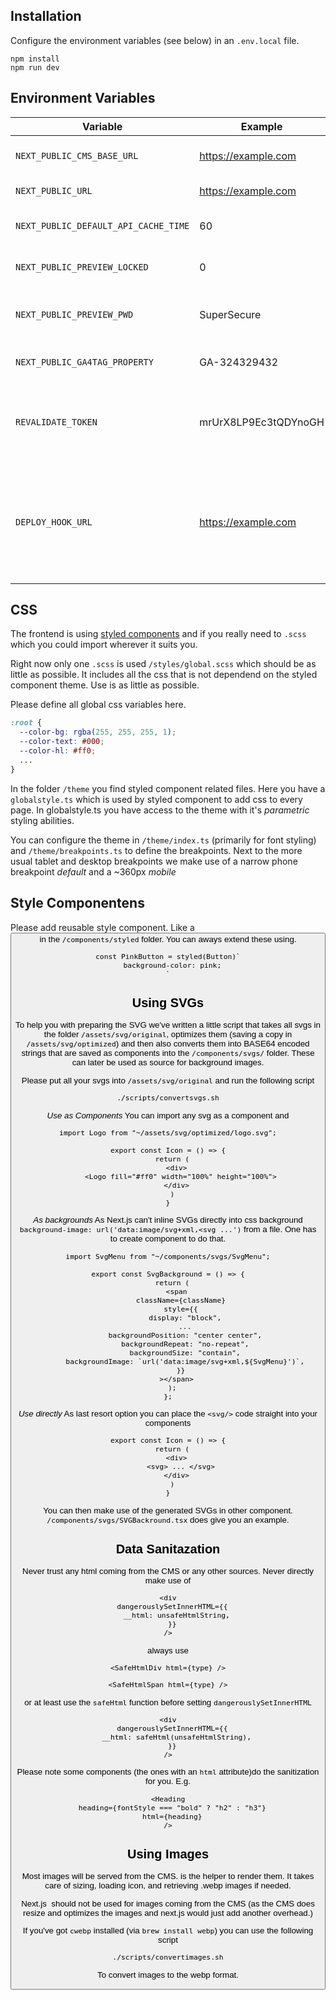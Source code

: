 ## Installation

Configure the environment variables (see below) in an `.env.local` file.
```
npm install
npm run dev
```

## Environment Variables

Variable | Example | Explanation
---|---|---
`NEXT_PUBLIC_CMS_BASE_URL` | https://example.com | The full URL of the Headless CMS
`NEXT_PUBLIC_URL` | https://example.com | The full URLto the frontend
`NEXT_PUBLIC_DEFAULT_API_CACHE_TIME` | 60 | How many minutes for a page to expire
`NEXT_PUBLIC_PREVIEW_LOCKED` | 0 | If *1* the login screen will be shown 
`NEXT_PUBLIC_PREVIEW_PWD` | SuperSecure | The password needed get past the login screen
`NEXT_PUBLIC_GA4TAG_PROPERTY` | GA-324329432 | The usage tracking property ID
`REVALIDATE_TOKEN` | mrUrX8LP9Ec3tQDYnoGH | Shared secret between CMS and frontend permitting content revalidation
`DEPLOY_HOOK_URL` | https://example.com | Set to the secret webhook URL to trigger a build by running `npm run deploy:live` or `npm run deploy:staging`


## CSS
The frontend is using [styled components](https://styled-components.com/docs/basics#getting-started) and if you really need to `.scss` which you could import wherever it suits you. 

Right now only one `.scss` is used `/styles/global.scss` which should be as little as possible. It includes all the css that is not dependend on the styled component theme. Use is as little as possible. 

Please define all global css variables here. 

```css
:root {
  --color-bg: rgba(255, 255, 255, 1);
  --color-text: #000;
  --color-hl: #ff0;
  ...
}
```

In the folder `/theme` you find styled component related files. Here you have a `globalstyle.ts` which is used by styled component to add css to every page. In globalstyle.ts you have access to the theme with it's *parametric* styling abilities.

You can configure the theme in `/theme/index.ts` (primarily for font styling) and `/theme/breakpoints.ts` to define the breakpoints. Next to the more usual tablet and desktop breakpoints we make use of a narrow phone breakpoint *default* and a ~360px *mobile*

## Style Componentens
Please add reusable style component. Like a <Button> in the `/components/styled` folder. You can aways extend these using. 

```JSX
const PinkButton = styled(Button)`
  background-color: pink;
`
```

## Using SVGs
To help you with preparing the SVG we've written a little script that takes all svgs in the folder `/assets/svg/original`, 
optimizes them (saving a copy in `/assets/svg/optimized`) and then also converts them into BASE64 encoded strings that are saved as components into the `/components/svgs/` folder. These can later be used as source for background images. 

Please put all your svgs into `/assets/svg/original` and run the following script

```bash
./scripts/convertsvgs.sh
```

*Use as Components*
You can import any svg as a component and 

```JSX
import Logo from "~/assets/svg/optimized/logo.svg";

export const Icon = () => {
  return (
    <div>
      <Logo fill="#ff0" width="100%" height="100%">
    </div>
  )
}
```

*As backgrounds*
As Next.js can't inline SVGs directly into css background `background-image: url('data:image/svg+xml,<svg ...')` from a file. One has to create component to do that. 

```JSX
import SvgMenu from "~/components/svgs/SvgMenu";

export const SvgBackground = () => {
  return (
    <span
      className={className}
      style={{
        display: "block",
        ...
        backgroundPosition: "center center",
        backgroundRepeat: "no-repeat",
        backgroundSize: "contain",
        backgroundImage: `url('data:image/svg+xml,${SvgMenu}')`,
      }}
    ></span>
  );
};
```

*Use directly*
As last resort option you can place the `<svg/>` code straight into your components

```JSX
export const Icon = () => {
  return (
    <div>
      <svg> ... </svg>
    </div>
  )
}
```


You can then make use of the generated SVGs in other component. `/components/svgs/SVGBackround.tsx` does give you an example. 

## Data Sanitazation
Never trust any html coming from the CMS or any other sources. Never directly make use of 

```JSX
<div
  dangerouslySetInnerHTML={{
    __html: unsafeHtmlString,
  }}
/>
```

always use 

```JSX
<SafeHtmlDiv html={type} />
```

```JSX
<SafeHtmlSpan html={type} />
```

or at least use the `safeHtml` function before setting `dangerouslySetInnerHTML`

```JSX
<div
  dangerouslySetInnerHTML={{
    __html: safeHtml(unsafeHtmlString),
  }}
/>
```

Please note some components (the ones with an `html` attribute)do the sanitization for you. E.g. 

```JSX
<Heading
  heading={fontStyle === "bold" ? "h2" : "h3"}
  html={heading}
/>
```  

## Using Images
Most images will be served from the CMS. <ApiImage> is the helper to render them. It takes care of sizing, loading icon, and retrieving .webp images if needed. 

Next.js <Image> should not be used for images coming from the CMS (as the CMS does resize and optimizes the images and next.js would just add another overhead.)

If you've got `cwebp` installed (via `brew install webp`) you can use the following script
```bash
./scripts/convertimages.sh
```

To convert images to the webp format. 




